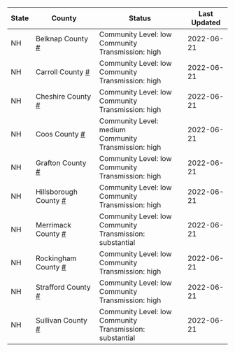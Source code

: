 State | County | Status | Last Updated
--- | --- | --- | --- 
NH | Belknap County <a href="#belknap_county">#</a> | <a name="belknap_county"></a>Community Level: low<br/>Community Transmission: high | 2022-06-21
NH | Carroll County <a href="#carroll_county">#</a> | <a name="carroll_county"></a>Community Level: low<br/>Community Transmission: high | 2022-06-21
NH | Cheshire County <a href="#cheshire_county">#</a> | <a name="cheshire_county"></a>Community Level: low<br/>Community Transmission: high | 2022-06-21
NH | Coos County <a href="#coos_county">#</a> | <a name="coos_county"></a>Community Level: medium<br/>Community Transmission: high | 2022-06-21
NH | Grafton County <a href="#grafton_county">#</a> | <a name="grafton_county"></a>Community Level: low<br/>Community Transmission: high | 2022-06-21
NH | Hillsborough County <a href="#hillsborough_county">#</a> | <a name="hillsborough_county"></a>Community Level: low<br/>Community Transmission: high | 2022-06-21
NH | Merrimack County <a href="#merrimack_county">#</a> | <a name="merrimack_county"></a>Community Level: low<br/>Community Transmission: substantial | 2022-06-21
NH | Rockingham County <a href="#rockingham_county">#</a> | <a name="rockingham_county"></a>Community Level: low<br/>Community Transmission: high | 2022-06-21
NH | Strafford County <a href="#strafford_county">#</a> | <a name="strafford_county"></a>Community Level: low<br/>Community Transmission: high | 2022-06-21
NH | Sullivan County <a href="#sullivan_county">#</a> | <a name="sullivan_county"></a>Community Level: low<br/>Community Transmission: substantial | 2022-06-21
